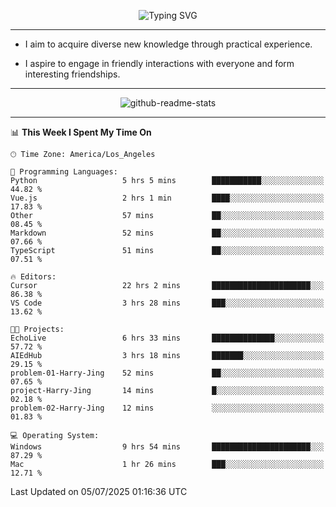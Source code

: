 <p align="center">
  <img src="https://readme-typing-svg.demolab.com?font=Fira+Code&weight=500&size=32&duration=2500&pause=1600&center=true&vCenter=true&random=false&width=1024&height=64&lines=Hi+there+%F0%9F%91%8B;I'm+delighted+you+could+make+it+here+%F0%9F%8E%89;I'm+Harry%2C+a+college+student+still+finding+my+way" alt="Typing SVG" />
</p>


---


- I aim to acquire diverse new knowledge through practical experience.

- I aspire to engage in friendly interactions with everyone and form interesting friendships.


---


<p align="center">
  <img src="https://github-readme-stats.vercel.app/api?username=Harry-Jing&show_icons=true" alt="github-readme-stats"/>
</p>


---

<!--START_SECTION:waka-->
📊 **This Week I Spent My Time On** 

```text
🕑︎ Time Zone: America/Los_Angeles

💬 Programming Languages: 
Python                   5 hrs 5 mins        ███████████░░░░░░░░░░░░░░   44.82 % 
Vue.js                   2 hrs 1 min         ████░░░░░░░░░░░░░░░░░░░░░   17.83 % 
Other                    57 mins             ██░░░░░░░░░░░░░░░░░░░░░░░   08.45 % 
Markdown                 52 mins             ██░░░░░░░░░░░░░░░░░░░░░░░   07.66 % 
TypeScript               51 mins             ██░░░░░░░░░░░░░░░░░░░░░░░   07.51 % 

🔥 Editors: 
Cursor                   22 hrs 2 mins       ██████████████████████░░░   86.38 % 
VS Code                  3 hrs 28 mins       ███░░░░░░░░░░░░░░░░░░░░░░   13.62 % 

🐱‍💻 Projects: 
EchoLive                 6 hrs 33 mins       ██████████████░░░░░░░░░░░   57.72 % 
AIEdHub                  3 hrs 18 mins       ███████░░░░░░░░░░░░░░░░░░   29.15 % 
problem-01-Harry-Jing    52 mins             ██░░░░░░░░░░░░░░░░░░░░░░░   07.65 % 
project-Harry-Jing       14 mins             █░░░░░░░░░░░░░░░░░░░░░░░░   02.18 % 
problem-02-Harry-Jing    12 mins             ░░░░░░░░░░░░░░░░░░░░░░░░░   01.83 % 

💻 Operating System: 
Windows                  9 hrs 54 mins       ██████████████████████░░░   87.29 % 
Mac                      1 hr 26 mins        ███░░░░░░░░░░░░░░░░░░░░░░   12.71 % 
```


 Last Updated on 05/07/2025 01:16:36 UTC
<!--END_SECTION:waka-->
